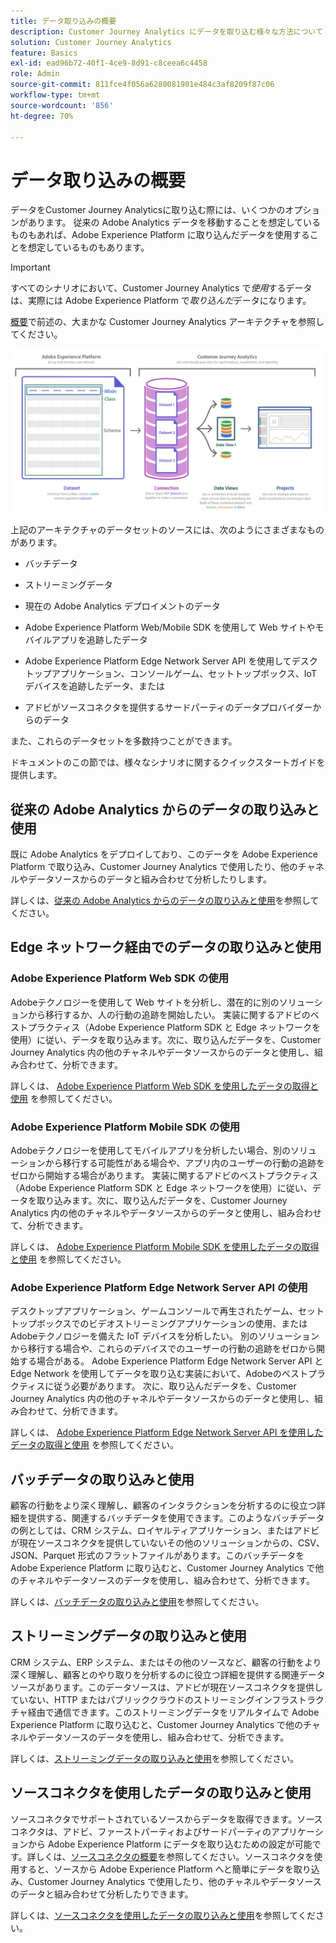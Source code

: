 ```yaml
---
title: データ取り込みの概要
description: Customer Journey Analytics にデータを取り込む様々な方法について
solution: Customer Journey Analytics
feature: Basics
exl-id: ead96b72-40f1-4ce9-8d91-c8ceea6c4458
role: Admin
source-git-commit: 811fce4f056a6280081901e484c3af8209f87c06
workflow-type: tm+mt
source-wordcount: '856'
ht-degree: 70%

---
```


# データ取り込みの概要

データをCustomer Journey Analyticsに取り込む際には、いくつかのオプションがあります。 従来の Adobe Analytics データを移動することを想定しているものもあれば、Adobe Experience Platform に取り込んだデータを使用することを想定しているものもあります。

>[!IMPORTANT]
>
>すべてのシナリオにおいて、Customer Journey Analytics で&#x200B;_使用_&#x200B;するデータは、実際には Adobe Experience Platform で&#x200B;_取り込んだ_&#x200B;データになります。


[概要](https://experienceleague.adobe.com/docs/analytics-platform/using/cja-overview/cja-overview.html?lang=ja)で前述の、大まかな Customer Journey Analytics アーキテクチャを参照してください。

![Customer Journey Analyticsアーキテクチャ（この節で説明）](./assets/cja-architecture.png)

上記のアーキテクチャのデータセットのソースには、次のようにさまざまなものがあります。

- バッチデータ

- ストリーミングデータ

- 現在の Adobe Analytics デプロイメントのデータ

- Adobe Experience Platform Web/Mobile SDK を使用して Web サイトやモバイルアプリを追跡したデータ

- Adobe Experience Platform Edge Network Server API を使用してデスクトップアプリケーション、コンソールゲーム、セットトップボックス、IoT デバイスを追跡したデータ、または

- アドビがソースコネクタを提供するサードパーティのデータプロバイダーからのデータ

また、これらのデータセットを多数持つことができます。

ドキュメントのこの節では、様々なシナリオに関するクイックスタートガイドを提供します。

## 従来の Adobe Analytics からのデータの取り込みと使用

既に Adobe Analytics をデプロイしており、このデータを Adobe Experience Platform で取り込み、Customer Journey Analytics で使用したり、他のチャネルやデータソースからのデータと組み合わせて分析したりします。

詳しくは、[従来の Adobe Analytics からのデータの取り込みと使用](./analytics.md)を参照してください。


## Edge ネットワーク経由でのデータの取り込みと使用

### Adobe Experience Platform Web SDK の使用

Adobeテクノロジーを使用して Web サイトを分析し、潜在的に別のソリューションから移行するか、人の行動の追跡を開始したい。 実装に関するアドビのベストプラクティス（Adobe Experience Platform SDK と Edge ネットワークを使用）に従い、データを取り込みます。次に、取り込んだデータを、Customer Journey Analytics 内の他のチャネルやデータソースからのデータと使用し、組み合わせて、分析できます。

詳しくは、 [Adobe Experience Platform Web SDK を使用したデータの取得と使用](./aepwebsdk.md) を参照してください。

### Adobe Experience Platform Mobile SDK の使用

Adobeテクノロジーを使用してモバイルアプリを分析したい場合、別のソリューションから移行する可能性がある場合や、アプリ内のユーザーの行動の追跡をゼロから開始する場合があります。 実装に関するアドビのベストプラクティス（Adobe Experience Platform SDK と Edge ネットワークを使用）に従い、データを取り込みます。次に、取り込んだデータを、Customer Journey Analytics 内の他のチャネルやデータソースからのデータと使用し、組み合わせて、分析できます。

詳しくは、 [Adobe Experience Platform Mobile SDK を使用したデータの取得と使用](./aepmobilesdk.md) を参照してください。

### Adobe Experience Platform Edge Network Server API の使用

デスクトップアプリケーション、ゲームコンソールで再生されたゲーム、セットトップボックスでのビデオストリーミングアプリケーションの使用、またはAdobeテクノロジーを備えた IoT デバイスを分析したい。 別のソリューションから移行する場合や、これらのデバイスでのユーザーの行動の追跡をゼロから開始する場合がある。 Adobe Experience Platform Edge Network Server API と Edge Network を使用してデータを取り込む実装において、Adobeのベストプラクティスに従う必要があります。 次に、取り込んだデータを、Customer Journey Analytics 内の他のチャネルやデータソースからのデータと使用し、組み合わせて、分析できます。

詳しくは、 [Adobe Experience Platform Edge Network Server API を使用したデータの取得と使用](./serverapi.md) を参照してください。

## バッチデータの取り込みと使用

顧客の行動をより深く理解し、顧客のインタラクションを分析するのに役立つ詳細を提供する、関連するバッチデータを使用できます。このようなバッチデータの例としては、CRM システム、ロイヤルティアプリケーション、またはアドビが現在ソースコネクタを提供していないその他のソリューションからの、CSV、JSON、Parquet 形式のフラットファイルがあります。このバッチデータを Adobe Experience Platform に取り込むと、Customer Journey Analytics で他のチャネルやデータソースのデータを使用し、組み合わせて、分析できます。

詳しくは、[バッチデータの取り込みと使用](./batch.md)を参照してください。

## ストリーミングデータの取り込みと使用

CRM システム、ERP システム、またはその他のソースなど、顧客の行動をより深く理解し、顧客とのやり取りを分析するのに役立つ詳細を提供する関連データソースがあります。このデータソースは、アドビが現在ソースコネクタを提供していない、HTTP またはパブリッククラウドのストリーミングインフラストラクチャ経由で通信できます。このストリーミングデータをリアルタイムで Adobe Experience Platform に取り込むと、Customer Journey Analytics で他のチャネルやデータソースのデータを使用し、組み合わせて、分析できます。

詳しくは、[ストリーミングデータの取り込みと使用](./streaming.md)を参照してください。

## ソースコネクタを使用したデータの取り込みと使用

ソースコネクタでサポートされているソースからデータを取得できます。ソースコネクタは、アドビ、ファーストパーティおよびサードパーティのアプリケーションから Adobe Experience Platform にデータを取り込むための設定が可能です。詳しくは、[ソースコネクタの概要](https://experienceleague.adobe.com/docs/experience-platform/sources/home.html?lang=ja)を参照してください。ソースコネクタを使用すると、ソースから Adobe Experience Platform へと簡単にデータを取り込み、Customer Journey Analytics で使用したり、他のチャネルやデータソースのデータと組み合わせて分析したりできます。

詳しくは、[ソースコネクタを使用したデータの取り込みと使用](./sources.md)を参照してください。
